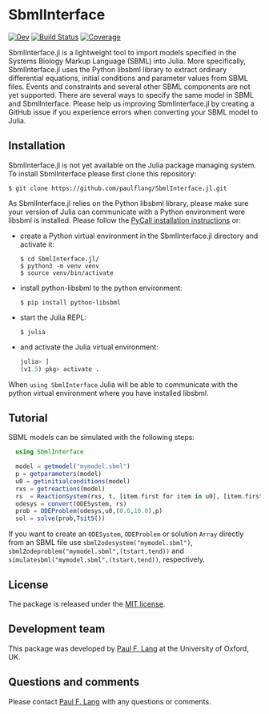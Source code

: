 # SbmlInterface

<!---[![Stable](https://img.shields.io/badge/docs-stable-blue.svg)](https://paulflang.github.io/SbmlInterface.jl/stable)--->
[![Dev](https://img.shields.io/badge/docs-dev-blue.svg)](https://paulflang.github.io/SbmlInterface.jl/dev)
[![Build Status](https://github.com/paulflang/SbmlInterface.jl/workflows/CI/badge.svg)](https://github.com/paulflang/SbmlInterface.jl/actions)
[![Coverage](https://codecov.io/gh/paulflang/SbmlInterface.jl/branch/main/graph/badge.svg)](https://codecov.io/gh/paulflang/SbmlInterface.jl)

SbmlInterface.jl is a lightweight tool to import models specified in the Systems Biology Markup Language (SBML) into Julia. More specifically, SbmlInterface.jl uses the Python libsbml library to extract ordinary differential equations, initial conditions and parameter values from SBML files. Events and constraints and several other SBML components are not yet supported. There are several ways to specify the same model in SBML and SbmlInterface. Please help us improving SbmlInterface.jl by creating a GitHub issue if you experience errors when converting your SBML model to Julia.

## Installation
SbmlInterface.jl is not yet available on the Julia package managing system. To install SbmlInterface please first clone this repository:
  ```
  $ git clone https://github.com/paulflang/SbmlInterface.jl.git
  ```
As SbmlInterface.jl relies on the Python libsbml library, please make sure your version of Julia can communicate with a Python environment were libsbml is installed. Please follow the [PyCall installation instructions](https://github.com/JuliaPy/PyCall.jl) or:
* create a Python virtual environment in the SbmlInterface.jl directory and activate it:
  ```
  $ cd SbmlInterface.jl/
  $ python3 -m venv venv
  $ source venv/bin/activate
  ```
* install python-libsbml to the python environment:
  ```
  $ pip install python-libsbml
  ```
* start the Julia REPL:
  ```
  $ julia
  ```
* and activate the Julia virtual environment:
  ```julia
  julia> ]
  (v1.5) pkg> activate .
  ```
When `using SbmlInterface` Julia will be able to communicate with the python virtual environment where you have installed libsbml.


## Tutorial
SBML models can be simulated with the following steps:
  ```julia
    using SbmlInterface

    model = getmodel("mymodel.sbml")
    p = getparameters(model)
    u0 = getinitialconditions(model)
    rxs = getreactions(model)
    rs  = ReactionSystem(rxs, t, [item.first for item in u0], [item.first for item in p])
    odesys = convert(ODESystem, rs)
    prob = ODEProblem(odesys,u0,(0.0,10.0),p)
    sol = solve(prob,Tsit5())
  ```
If you want to create an `ODESystem`, `ODEProblem` or solution `Array` directly from an SBML file use `sbml2odesystem("mymodel.sbml")`, `sbml2odeproblem("mymodel.sbml",(tstart,tend))` and `simulatesbml("mymodel.sbml",(tstart,tend))`, respectively.


## License
The package is released under the [MIT license](https://github.com/paulflang/SbmlInterface.jl/blob/main/LICENSE).


## Development team
This package was developed by [Paul F. Lang](https://www.linkedin.com/in/paul-lang-7b54a81a3/) at the University of Oxford, UK.


## Questions and comments
Please contact [Paul F. Lang](mailto:paul.lang@wolfson.ox.ac.uk) with any questions or comments.